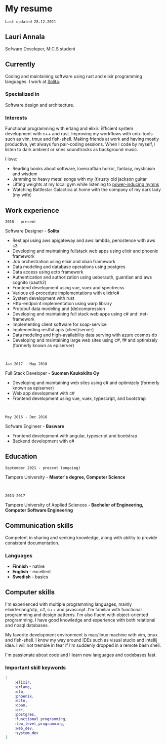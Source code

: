 # My resume

`Last updated 28.12.2021`

## Lauri Annala
Sofware Developer, M.C.S student

## Currently

Coding and maintaining software using rust and elixir programming languages.
I work at [Solita](https://www.solita.fi/).

### Specialized in

Software design and architecture.

### Interests

Functional programming with erlang and elixir. Efficient system development with c++ and rust.
Improving my workflows with unix-tools such as vim, tmux and fish-shell. Making friends at work and having mostly productive, yet always fun pair-coding sessions. When I code by myself, I listen to dark ambient or snes soundtracks as background music.

I love:
* Reading books about software, lovecraftian horror, fantasy, mysticism and wisdom
* Jamming to heavy metal songs with my (t)rusty old jackson guitar
* Lifting weights at my local gym while listening to [power-inducing hymns](https://www.youtube.com/watch?v=Hf0sac4APLg)
* Watching Battlestar Galactica at home with the company of my dark lady (my wife)

## Work experience

`2018 - present`

Software Designer - __Solita__

* Rest api using aws apigateway and aws lambda, persistence with aws s3
* Developing and maintaining fullstack web apps using elixir and phoenix framework
* Job orchestration using elixir and oban framework
* Data modeling and database operations using postgres
* Data access using ecto framework
* Authentication and authorization using ueberauth, guardian and aws cognito (oauth2)
* Frontend development using vue, vuex and spectrecss
* Various etl-procedure implementations with elixir/c#
* System development with rust
* Http-endpoint implementation using warp library
* Protobuf data modeling and (de)compression
* Developing and maintaining full stack web apps using c# and .net-framework
* Implementing client software for soap-service
* Implementing restful apis (client/server)
* Data modeling and high-availability data serving with azure cosmos db
* Developing and maintaining large web sites using c#, f# and optimizely (formerly known as episerver)

<br/>

`Jan 2017 - May 2018`

Full Stack Developer - __Suomen Kaukokiito Oy__

* Developing and maintaining web sites using c# and optimizely (formerly known as episerver)
* Web app development with c#
* Frontend development using vue, vuex, typescript, and bootstrap

<br/>

`May 2016 - Dec 2016`

Sofware Engineer - __Basware__

* Frontend development with angular, typescript and bootstrap
* Backend development with c#

## Education

`September 2021 - present (ongoing)`

Tampere University - __Master's degree, Computer Science__

<br/>

`2013-2017`

Tampere University of Applied Sciences - __Bachelor of Engineering, Computer Software Engineering__

## Communication skills

Competent in sharing and seeking knowledge, along with ability to provide consistent documentation.

### Languages

* __Finnish__ - native
* __English__ - excellent
* __Swedish__ - basics

## Computer skills

I'm experienced with multiple programming languages, mainly elixir/erlang/otp, c#, c++ and javascript.
I'm familiar with functional programming and design patterns. I'm also fluent with object-oriented programming.
I have good knowledge and experience with both relational and nosql databases.

My favorite development environment is mac/linux machine with vim, tmux and fish-shell.
I know my way around IDEs such as visual studio and intellij idea. I will not tremble in fear if I'm suddenly dropped in a remote bash shell.

I'm passionate about code and I learn new languages and codebases fast.

### Important skill keywords

```elixir
[
	:elixir,
	:erlang,
	:otp,
	:phoenix,
	:ecto,
	:oban,
	:c++,
	:postgres,
	:functional_programming,
	:low_level_programming,
	:web_dev,
	:system_dev
]
```
